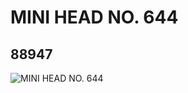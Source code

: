 # MINI HEAD NO. 644
## 88947
![MINI HEAD NO. 644](https://lc-www-live-s.legocdn.com/media/bricks/5/2/4570027.jpg)
